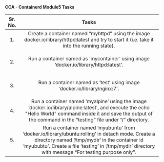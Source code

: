 ﻿

**CCA - Containerd Module5 Tasks**



|**Sr. No.**|**Tasks**|
| :-: | :-: |
|1\.|<a name="docs-internal-guid-af155a93-7fff-13a6-ce"></a>Create a container named “myhttpd” using the image docker.io/library/httpd:latest and try to start it (i.e. take it into the running state).|
|2\.|<p>Run a container named as ‘mycontainer’ using image ‘docker.io/library/httpd:latest’. </p><p></p>|
|<a name="docs-internal-guid-7950f2ee-7fff-47d7-90"></a>3.|<p><a name="docs-internal-guid-cd8509dd-7fff-6bf9-40"></a>Run a container named as ‘test’ using image ‘docker.io/library/nginx:7’.</p><p></p>|
|4\.|<a name="docs-internal-guid-ff99b2cb-7fff-7ddf-40"></a>Run a container named ‘myalpine’ using the image ‘docker.io/library/alpine:latest’, and execute the echo "Hello World" command inside it and save the output of the command in the “testing” file under “/” directory.|
|5\.|<a name="docs-internal-guid-fb18efe3-7fff-9cf6-c1"></a>Run a container named ‘myubuntu’ from ‘docker.io/library/ubuntu:rolling’ in detach mode. Create a directory named ‘/tmp/mydir’ in the container id ‘myububtu’. Create a file ‘testing’ in ‘/tmp/mydir’ directory with message “For testing purpose only”.|





